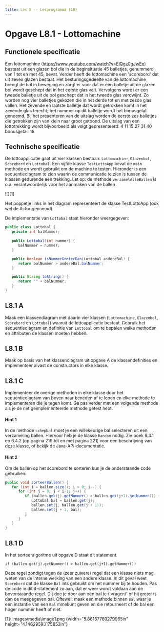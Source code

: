 ```yaml
---
title: Les 8 -- Lesprogramma (L8)
---
```


# Opgave L8.1 - Lottomachine

## Functionele specificatie

Een lottomachine (<https://www.youtube.com/watch?v=ElQgz0gJwEo>) bestaat uit een glazen bol die in de beginsituatie 45 balletjes, genummerd van 1 tot en met 45, bevat. Verder heeft de lottomachine een \'scorebord\' dat uit zeven glazen bestaat. Het besturingsgedeelte van de lottomachine brengt de bol in beweging en zorgt er voor dat er een balletje uit de glazen bol wordt geschept dat in het eerste glas valt. Vervolgens wordt er een tweede balletje uit de bol geschept dat in het tweede glas verdwijnt. Zo worden nog vier balletjes gekozen die in het derde tot en met zesde glas vallen. Het zevende en laatste balletje dat wordt getrokken komt in het zevende glas terecht; het nummer op dit balletje wordt het bonusgetal genoemd. Bij het presenteren van de uitslag worden de eerste zes balletjes die getrokken zijn van klein naar groot getoond.
De uitslag van een lottotrekking wordt bijvoorbeeld als volgt gepresenteerd: 4 11 15 27 31 40 bonusgetal: 18

## Technische specificatie

De lottoapplicatie gaat uit vier klassen bestaan: `Lottomachine`, `Glazenbol`, `Scorebord` en `Lottobal`. Een vijfde klasse `TestLottoApp` bevat de `main` methode en wordt gebruikt om de machine te testen.
Hieronder is een sequentiediagram te zien waarin de communicatie te zien is tussen de klassen gedurende een trekking. Let op: de methode `verzamelAlleBallen` is o.a. verantwoordelijk voor het aanmaken van de ballen .

![][1]

Het poppetje links in het diagram representeert de klasse TestLottoApp (ook wel de Actor genoemd).

De implementatie van `Lottobal` staat hieronder weergegeven:

```java
public class Lottobal {
   private int balNummer;
   
   public Lottobal(int nummer) {
      balNummer = nummer;
   }

   public boolean isNummerGroterDan(Lottobal andereBal) {
      return balNummer > andereBal.balNummer;
   }

   public String toString() {
      return "" + balNummer;
   }
}
``` 

## L8.1 A

Maak een klassendiagram met daarin vier klassen (`Lottomachine`, `Glazenbol`, `Scorebord` en `Lottobal`) waaruit de lottoapplicatie bestaat. Gebruik het sequentiediagram en definitie van `Lottobal` om te bepalen welke methoden en attributen de klassen moeten hebben.

## L8.1 B

Maak op basis van het klassendiagram uit opgave A de klassendefinities en implementeer alvast de constructors in elke klasse.

## L8.1 C

Implementeer de overige methoden in elke klasse door het sequentiediagram van boven naar beneden af te lopen en elke methode te implementeren die je tegen komt.
Ga pas verder met een volgende methode als je de net geïmplementeerde methode getest hebt.

#### Hint 1

In de methode `schepbal` moet je een willekeurige bal selecteren uit een verzameling ballen. Hiervoor heb je de klasse `Random` nodig. Zie boek 6.4.1 en 6.4.2 (op pagina 219 tot en met pagina 221) voor een beschrijving van deze klasse, of bekijk de Java-API-documentatie.

#### Hint 2

Om de ballen op het scorebord te sorteren kun je de onderstaande code gebruiken:
```java
public void sorteerBallen() {
   for (int i = ballen.size(); i > 0; i--) {
      for (int j = 0; j < i-1; j++) {
         if (ballen.get(j).getNummer() > ballen.get(j+1).getNummer()) {
            Lottobal bal = ballen.get(j);
            ballen.set(j, ballen.get(j + 1));
            ballen.set(j + 1, bal);
         }
      }
   }
}
```

## L8.1 D

In het sorteeralgoritme uit opgave D staat dit statement.

```if (ballen.get(j).getNummer() > ballen.get(j+1).getNummer())```

Deze regel zondigt tegen de (zeer zuivere) regel dat een klasse niets mag weten van de interne werking van een andere klasse. In dit geval weet `Scorebord` dat de klasse `Bal` ints gebruikt om het nummer bij te houden.
Pas de code in dit if-statement zo aan, dat er weer wordt voldaan aan de bovenstaande regel. Dit doe je door aan een bal te /'vragen/' of hij groter is dan de meegegeven bal. Oftewel: maak een methode binnen `Bal` waar je een instantie van een `Bal` mmekunt geven en die retourneert of de bal een hoger nummer heeft of niet.

  [1]: images\media\image1.png {width="5.86167760279965in" height="4.14629593175853in"}
